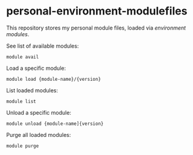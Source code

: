 # personal-environment-modulefiles

This repository stores my personal module files, loaded via *environment modules*.

See list of available modules:

    module avail

Load a specific module:

    module load {module-name}/{version}

List loaded modules:

    module list

Unload a specific module:

    module unload {module-name]{version}

Purge all loaded modules:

    module purge




